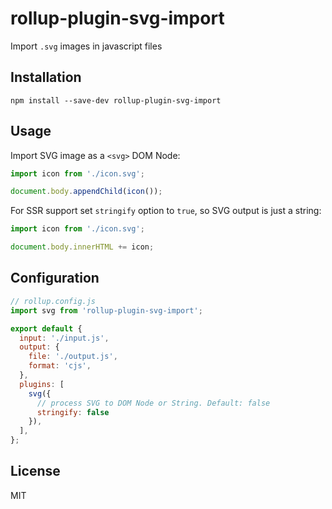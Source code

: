 # rollup-plugin-svg-import

Import `.svg` images in javascript files

## Installation

```shell script
npm install --save-dev rollup-plugin-svg-import
```

## Usage

Import SVG image as a `<svg>` DOM Node:

```javascript
import icon from './icon.svg';

document.body.appendChild(icon());
```

For SSR support set `stringify` option to `true`, so SVG output is just a string:

```javascript
import icon from './icon.svg';

document.body.innerHTML += icon;
```

## Configuration

```javascript
// rollup.config.js
import svg from 'rollup-plugin-svg-import';

export default {
  input: './input.js',
  output: {
    file: './output.js',
    format: 'cjs',
  },
  plugins: [
    svg({
      // process SVG to DOM Node or String. Default: false
      stringify: false
    }),
  ],
};
```

## License

MIT
